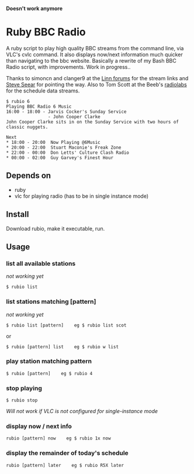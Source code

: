 **Doesn't work anymore**

# Ruby BBC Radio

A ruby script to play high quality BBC streams from the command line, via VLC's cvlc command.
It also displays now/next information much quicker than navigating to the bbc website.
Basically a rewrite of my Bash BBC Radio script, with improvements.
Work in progress..

Thanks to simoncn and clanger9 at the [Linn forums](http://forums.linn.co.uk/bb/showthread.php?tid=29518&pid=348776#pid348776 "MinimStreamer") for the stream links and [Steve Seear](http://steveseear.org/high-quality-bbc-radio-streams/ "Steve Seear") for pointing the way. Also to Tom Scott at the Beeb's [radiolabs](http://www.bbc.co.uk/blogs/radiolabs/2008/05/helping_machines_play_with_pro.shtml "radiolabs") for the schedule data streams.

    $ rubio 6
    Playing BBC Radio 6 Music
    16:00 - 18:00 - Jarvis Cocker's Sunday Service
                    - John Cooper Clarke
    John Cooper Clarke sits in on the Sunday Service with two hours of classic nuggets.
    
    Next
    * 18:00 - 20:00  Now Playing @6Music
    * 20:00 - 22:00  Stuart Maconie's Freak Zone
    * 22:00 - 00:00  Don Letts' Culture Clash Radio
    * 00:00 - 02:00  Guy Garvey's Finest Hour
    

## Depends on
+ ruby
+ vlc for playing radio (has to be in single instance mode)

## Install
Download rubio, make it executable, run.

## Usage
### list all available stations
*not working yet*

    $ rubio list

### list stations matching [pattern]
*not working yet*

    $ rubio list [pattern]    eg $ rubio list scot

or

    $ rubio [pattern] list    eg $ rubio w list

### play station matching pattern
    $ rubio [pattern]    eg $ rubio 4

### stop playing
    $ rubio stop
*Will not work if VLC is not configured for single-instance mode*

### display now / next info
    rubio [pattern] now    eg $ rubio 1x now

### display the remainder of today's schedule
    rubio [pattern] later    eg $ rubio R5X later
